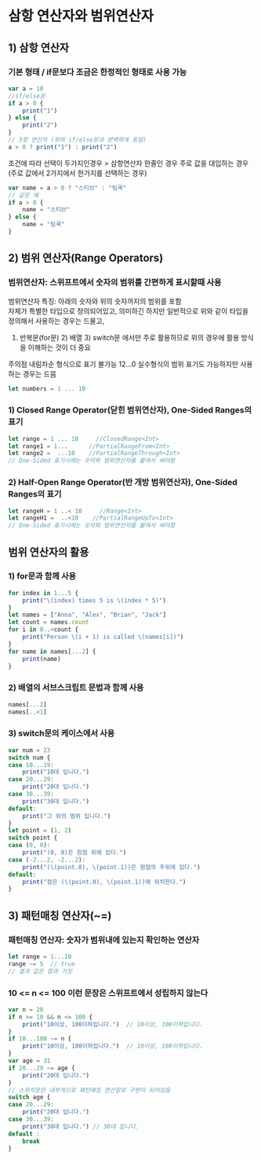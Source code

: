 # 삼항 연산자와 범위연산자
## 1) 삼항 연산자
### 기본 형태 / if문보다 조금은 한정적인 형태로 사용 가능
```javascript
var a = 10
//if/else문
if a > 0 {
    print("1")
} else {
    print("2")
}
// 3항 연산자 (위의 if/else문과 완벽하게 동일)
a > 0 ? print("1") : print("2")
```
조건에 따라 선택이 두가지인경우 > 삼항연산자
한줄인 경우
주로 값을 대입하는 경우 (주로 값에서 2가지에서 한가지를 선택하는 경우)
```javascript
var name = a > 0 ? "스티브" : "팀쿡"
// 같은 예
if a > 0 {
    name = "스티브"
} else {
    name = "팀쿡"
}
```
## 2) 범위 연산자(Range Operators)
### 범위연산자: 스위프트에서 숫자의 범위를 간편하게 표시할때 사용
범위연산자 특징:
아래의 숫자와 위의 숫자까지의 범위를 포함  
자체가 특별한 타입으로 정의되어있고, 의미하긴 하지만
일반적으로 위와 같이 타입을 정의해서 사용하는 경우는 드물고,
1) 반복문(for문)    2) 배열    3) switch문
에서만 주로 활용하므로 위의 경우에 활용 방식을 이해하는 것이 더 중요

주의점
내림차순 형식으로 표기 불가능  12...0
실수형식의 범위 표기도 가능하지만 사용하는 경우는 드뭄
```javascript
let numbers = 1 ... 10
```
### 1) Closed Range Operator(닫힌 범위연산자), One-Sided Ranges의 표기
```javascript
let range = 1 ... 10     //ClosedRange<Int>
let range1 = 1...      //PartialRangeFrom<Int>
let range2 =  ...10    //PartialRangeThrough<Int>
// One-Sided 표기시에는 숫자와 범위연산자를 붙여서 써야함
```
### 2) Half-Open Range Operator(반 개방 범위연산자), One-Sided Ranges의 표기
```javascript
let rangeH = 1 ..< 10     //Range<Int>
let rangeH1 =  ..<10    //PartialRangeUpTo<Int>
// One-Sided 표기시에는 숫자와 범위연산자를 붙여서 써야함
```
## 범위 연산자의 활용
### 1) for문과 함께 사용
```javascript
for index in 1...5 {
    print("\(index) times 5 is \(index * 5)")
}
let names = ["Anna", "Alex", "Brian", "Jack"]
let count = names.count
for i in 0..<count {
    print("Person \(i + 1) is called \(names[i])")
}
for name in names[...2] {
    print(name)
}
```
### 2) 배열의 서브스크립트 문법과 함께 사용
```javascript
names[...2]
names[..<1]
```
### 3) switch문의 케이스에서 사용
```javascript
var num = 23
switch num {
case 10...19:
    print("10대 입니다.")
case 20...29:
    print("20대 입니다.")
case 30...39:
    print("30대 입니다.")
default:
    print("그 외의 범위 입니다.")
}
let point = (1, 2)
switch point {
case (0, 0):
    print("(0, 0)은 원점 위에 있다.")
case (-2...2, -2...2):
    print("(\(point.0), \(point.1))은 원점의 주위에 있다.")
default:
    print("점은 (\(point.0), \(point.1))에 위치한다.")
}
```
## 3) 패턴매칭 연산자(~=)
### 패턴매칭 연산자: 숫자가 범위내에 있는지 확인하는 연산자
```javascript
let range = 1...10
range ~= 5  // true
// 결과 값은 참과 거짓
```
### 10 <= n <= 100 이런 문장은 스위프트에서 성립하지 않는다
```javascript
var n = 20
if n >= 10 && n <= 100 {
    print("10이상, 100이하입니다.")  // 10이상, 100이하입니다.
}
if 10...100 ~= n {
    print("10이상, 100이하입니다.")  // 10이상, 100이하입니다.
}
var age = 31
if 20...29 ~= age {
    print("20대 입니다.")
}
// 스위치문은 내부적으로 패턴매칭 연산잘로 구현이 되어있음
switch age {
case 20...29:
    print("20대 입니다.")
case 30...39:
    print("30대 입니다.") // 30대 입니다.
default :
    break
}
```
